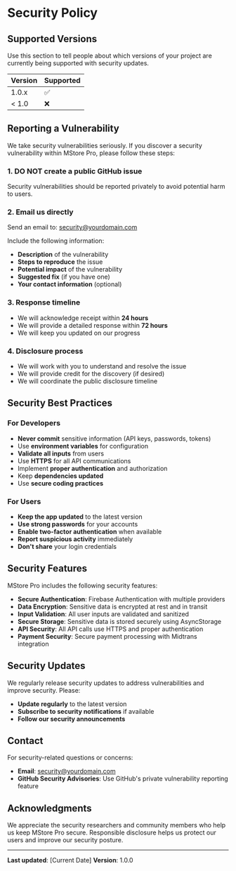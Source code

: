 # Security Policy

## Supported Versions

Use this section to tell people about which versions of your project are currently being supported with security updates.

| Version | Supported          |
| ------- | ------------------ |
| 1.0.x   | :white_check_mark: |
| < 1.0   | :x:                |

## Reporting a Vulnerability

We take security vulnerabilities seriously. If you discover a security vulnerability within MStore Pro, please follow these steps:

### 1. **DO NOT** create a public GitHub issue
Security vulnerabilities should be reported privately to avoid potential harm to users.

### 2. **Email us directly**
Send an email to: [security@yourdomain.com](mailto:security@yourdomain.com)

Include the following information:
- **Description** of the vulnerability
- **Steps to reproduce** the issue
- **Potential impact** of the vulnerability
- **Suggested fix** (if you have one)
- **Your contact information** (optional)

### 3. **Response timeline**
- We will acknowledge receipt within **24 hours**
- We will provide a detailed response within **72 hours**
- We will keep you updated on our progress

### 4. **Disclosure process**
- We will work with you to understand and resolve the issue
- We will provide credit for the discovery (if desired)
- We will coordinate the public disclosure timeline

## Security Best Practices

### For Developers
- **Never commit** sensitive information (API keys, passwords, tokens)
- Use **environment variables** for configuration
- **Validate all inputs** from users
- Use **HTTPS** for all API communications
- Implement **proper authentication** and authorization
- Keep **dependencies updated**
- Use **secure coding practices**

### For Users
- **Keep the app updated** to the latest version
- **Use strong passwords** for your accounts
- **Enable two-factor authentication** when available
- **Report suspicious activity** immediately
- **Don't share** your login credentials

## Security Features

MStore Pro includes the following security features:

- **Secure Authentication**: Firebase Authentication with multiple providers
- **Data Encryption**: Sensitive data is encrypted at rest and in transit
- **Input Validation**: All user inputs are validated and sanitized
- **Secure Storage**: Sensitive data is stored securely using AsyncStorage
- **API Security**: All API calls use HTTPS and proper authentication
- **Payment Security**: Secure payment processing with Midtrans integration

## Security Updates

We regularly release security updates to address vulnerabilities and improve security. Please:

- **Update regularly** to the latest version
- **Subscribe to security notifications** if available
- **Follow our security announcements**

## Contact

For security-related questions or concerns:
- **Email**: [security@yourdomain.com](mailto:security@yourdomain.com)
- **GitHub Security Advisories**: Use GitHub's private vulnerability reporting feature

## Acknowledgments

We appreciate the security researchers and community members who help us keep MStore Pro secure. Responsible disclosure helps us protect our users and improve our security posture.

---

**Last updated**: [Current Date]
**Version**: 1.0.0
